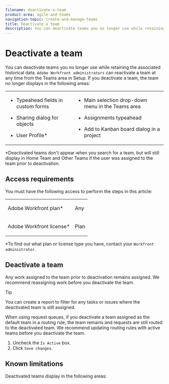 ```yaml
---
filename: deactivate-a-team
product-area: agile-and-teams
navigation-topic: create-and-manage-teams
title: Deactivate a team
description: You can deactivate teams you no longer use while retaining the associated historical data. Adobe Workfront administrators can reactivate a team at any time from the Teams area in Setup. If you deactivate a team, the team no longer displays in the following areas:
---
```


# Deactivate a team

You can deactivate teams you no longer use while retaining the associated historical data. `Adobe Workfront administrators` can reactivate a team at any time from the Teams area in Setup. If you deactivate a team, the team no longer displays in the following areas:

<table> 
 <col> 
 <col> 
 <tbody> 
  <tr> 
   <td> 
    <ul> 
     <li> <p>Typeahead fields in custom forms</p> </li> 
    </ul> 
    <ul> 
     <li> <p>Sharing dialog for objects</p> </li> 
     <li> <p>User Profile*</p> </li> 
    </ul> </td> 
   <td> 
    <ul> 
     <li> <p>Main selection drop-down menu in the Teams area</p> </li> 
     <li> <p>Assignments typeahead</p> </li> 
     <li> <p>Add to Kanban board dialog in a project</p> </li> 
    </ul> </td> 
  </tr> 
 </tbody> 
</table>

&#42;Deactivated teams don't appear when you search for a team, but will still display in Home Team and Other Teams if the user was assigned to the team prior to deactivation.

## Access requirements

You must have the following access to perform the steps in this article:

<table cellspacing="0"> 
 <col> 
 <col> 
 <tbody> 
  <tr> 
   <td role="rowheader"><span>Adobe Workfront</span> plan*</td> 
   <td> <p>Any</p> </td> 
  </tr> 
  <tr> 
   <td role="rowheader"><span>Adobe Workfront</span> license*</td> 
   <td> <p>Plan</p> </td> 
  </tr> 
 </tbody> 
</table>

&#42;To find out what plan or license type you have, contact your `Workfront administrator`.

## Deactivate a team

Any work assigned to the team prior to deactivation remains assigned. We recommend reassigning work before you deactivate the team.

>[!TIP]
>
>You can create a report to filter for any tasks or issues where the deactivated team is still assigned.

When using request queues, if you deactivate a team assigned as the default team in a routing rule, the team remains and requests are still routed to the deactivated team. We recommend updating routing rules with active teams before you deactivate the team.

1. Uncheck the `Is Active` box.
1. Click `Save changes`.

## Known limitations

Deactivated teams display in the following areas:

